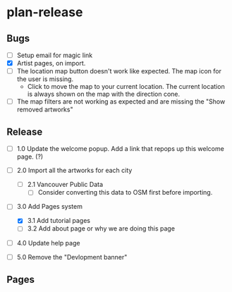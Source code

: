 # plan-release

## Bugs

- [ ] Setup email for magic link
- [x] Artist pages, on import.
- [ ] The location map button doesn't work like expected. The map icon for the user is missing.
  - Click to move the map to your current location. The current location is always shown on the map with the direction cone.
- [ ] The map filters are not working as expected and are missing the "Show removed artworks"

## Release

- [ ] 1.0 Update the welcome popup. Add a link that repops up this welcome page. (?)
- [ ] 2.0 Import all the artworks for each city
  - [ ] 2.1 Vancouver Public Data
    - [ ] Consider converting this data to OSM first before importing.
- [ ] 3.0 Add Pages system
  - [X] 3.1 Add tutorial pages
  - [ ] 3.2 Add about page or why we are doing this page
- [ ] 4.0 Update help page
- [ ] 5.0 Remove the "Devlopment banner"


## Pages

